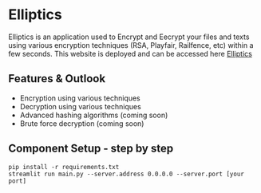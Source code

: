 # Elliptics

Elliptics is an application used to Encrypt and Eecrypt your files and texts using various encryption techniques (RSA, Playfair, Railfence, etc) within a few seconds. This website is deployed and can be accessed here [Elliptics](https://elliptics.streamlit.app/)

## Features & Outlook
- Encryption using various techniques
- Decryption using various techniques
- Advanced hashing algorithms (coming soon)
- Brute force decryption (coming soon)

## Component Setup - step by step
```
pip install -r requirements.txt
streamlit run main.py --server.address 0.0.0.0 --server.port [your port]
```
